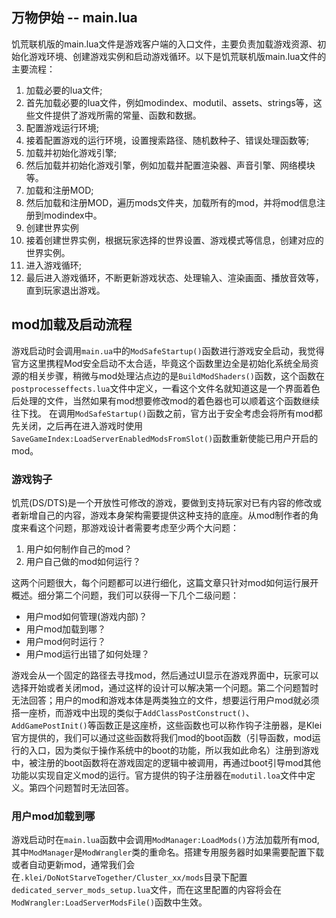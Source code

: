 ## 万物伊始 -- main.lua

饥荒联机版的main.lua文件是游戏客户端的入口文件，主要负责加载游戏资源、初始化游戏环境、创建游戏实例和启动游戏循环。以下是饥荒联机版main.lua文件的主要流程：

1. 加载必要的lua文件;
2. 首先加载必要的lua文件，例如modindex、modutil、assets、strings等，这些文件提供了游戏所需的常量、函数和数据。
3. 配置游戏运行环境;
4. 接着配置游戏的运行环境，设置搜索路径、随机数种子、错误处理函数等;
5. 加载并初始化游戏引擎;
6. 然后加载并初始化游戏引擎，例如加载并配置渲染器、声音引擎、网络模块等。
7. 加载和注册MOD;
8. 然后加载和注册MOD，遍历mods文件夹，加载所有的mod，并将mod信息注册到modindex中。
9. 创建世界实例
10. 接着创建世界实例，根据玩家选择的世界设置、游戏模式等信息，创建对应的世界实例。
11. 进入游戏循环;
12. 最后进入游戏循环，不断更新游戏状态、处理输入、渲染画面、播放音效等，直到玩家退出游戏。

## mod加载及启动流程

游戏启动时会调用`main.ua`中的`ModSafeStartup()`函数进行游戏安全启动，我觉得官方这里携程Mod安全启动不太合适，毕竟这个函数里边全是初始化系统全局资源的相关步骤，稍微与mod处理沾点边的是`BuildModShaders()`函数，这个函数在`postprocesseffects.lua`文件中定义，一看这个文件名就知道这是一个界面着色后处理的文件，当然如果有mod想要修改mod的着色器也可以顺着这个函数继续往下找。
在调用`ModSafeStartup()`函数之前，官方出于安全考虑会将所有mod都先关闭，之后再在进入游戏时使用`SaveGameIndex:LoadServerEnabledModsFromSlot()`函数重新使能已用户开启的mod。

### 游戏钩子

饥荒(DS/DTS)是一个开放性可修改的游戏，要做到支持玩家对已有内容的修改或者新增自己的内容，游戏本身架构需要提供这种支持的底座。从mod制作者的角度来看这个问题，那游戏设计者需要考虑至少两个大问题：

1. 用户如何制作自己的mod？
2. 用户自己做的mod如何运行？

这两个问题很大，每个问题都可以进行细化，这篇文章只针对mod如何运行展开概述。细分第二个问题，我们可以获得一下几个二级问题：
* 用户mod如何管理(游戏内部)？
* 用户mod加载到哪？
* 用户mod何时运行？
* 用户mod运行出错了如何处理？  

游戏会从一个固定的路径去寻找mod，然后通过UI显示在游戏界面中，玩家可以选择开始或者关闭mod，通过这样的设计可以解决第一个问题。第二个问题暂时无法回答；用户的mod和游戏本体是两类独立的文件，想要运行用户mod就必须搭一座桥，而游戏中出现的类似于`AddClassPostConstruct()`、`AddGamePostInit()`等函数正是这座桥，这些函数也可以称作钩子注册器，是Klei官方提供的，我们可以通过这些函数将我们mod的boot函数（引导函数，mod运行的入口，因为类似于操作系统中的boot的功能，所以我如此命名）注册到游戏中，被注册的boot函数将在游戏固定的逻辑中被调用，再通过boot引导mod其他功能以实现自定义mod的运行。官方提供的钩子注册器在`modutil.loa`文件中定义。第四个问题暂时无法回答。

### 用户mod加载到哪

游戏启动时在`main.lua`函数中会调用`ModManager:LoadMods()`方法加载所有mod,其中`ModManager`是`ModWrangler`类的重命名。搭建专用服务器时如果需要配置下载或者自动更新mod，通常我们会在`.klei/DoNotStarveTogether/Cluster_xx/mods`目录下配置`dedicated_server_mods_setup.lua`文件，而在这里配置的内容将会在`ModWrangler:LoadServerModsFile()`函数中生效。